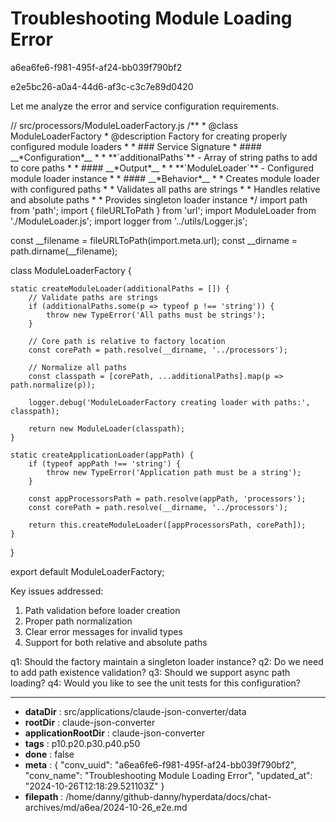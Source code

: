 # Troubleshooting Module Loading Error

a6ea6fe6-f981-495f-af24-bb039f790bf2

e2e5bc26-a0a4-44d6-af3c-c3c7e89d0420

 Let me analyze the error and service configuration requirements.



<antArtifact identifier="service-config" type="application/vnd.ant.code" language="javascript" title="Service Configuration">
// src/processors/ModuleLoaderFactory.js
/**
 * @class ModuleLoaderFactory 
 * @description Factory for creating properly configured module loaders
 * 
 * ### Service Signature
 * #### __*Configuration*__
 * * **`additionalPaths`** - Array of string paths to add to core paths
 * 
 * #### __*Output*__
 * * **`ModuleLoader`** - Configured module loader instance
 * 
 * #### __*Behavior*__
 * * Creates module loader with configured paths
 * * Validates all paths are strings
 * * Handles relative and absolute paths
 * * Provides singleton loader instance
 */
import path from 'path';
import { fileURLToPath } from 'url';
import ModuleLoader from './ModuleLoader.js';
import logger from '../utils/Logger.js';

const __filename = fileURLToPath(import.meta.url);
const __dirname = path.dirname(__filename);

class ModuleLoaderFactory {

    static createModuleLoader(additionalPaths = []) {
        // Validate paths are strings
        if (additionalPaths.some(p => typeof p !== 'string')) {
            throw new TypeError('All paths must be strings');
        }

        // Core path is relative to factory location
        const corePath = path.resolve(__dirname, '../processors');
        
        // Normalize all paths
        const classpath = [corePath, ...additionalPaths].map(p => path.normalize(p));

        logger.debug('ModuleLoaderFactory creating loader with paths:', classpath);
        
        return new ModuleLoader(classpath);
    }
    
    static createApplicationLoader(appPath) {
        if (typeof appPath !== 'string') {
            throw new TypeError('Application path must be a string');
        }

        const appProcessorsPath = path.resolve(appPath, 'processors');
        const corePath = path.resolve(__dirname, '../processors');
        
        return this.createModuleLoader([appProcessorsPath, corePath]); 
    }
}

export default ModuleLoaderFactory;
</antArtifact>

Key issues addressed:
1. Path validation before loader creation
2. Proper path normalization
3. Clear error messages for invalid types
4. Support for both relative and absolute paths

q1: Should the factory maintain a singleton loader instance?
q2: Do we need to add path existence validation?
q3: Should we support async path loading?
q4: Would you like to see the unit tests for this configuration?

---

* **dataDir** : src/applications/claude-json-converter/data
* **rootDir** : claude-json-converter
* **applicationRootDir** : claude-json-converter
* **tags** : p10.p20.p30.p40.p50
* **done** : false
* **meta** : {
  "conv_uuid": "a6ea6fe6-f981-495f-af24-bb039f790bf2",
  "conv_name": "Troubleshooting Module Loading Error",
  "updated_at": "2024-10-26T12:18:29.521103Z"
}
* **filepath** : /home/danny/github-danny/hyperdata/docs/chat-archives/md/a6ea/2024-10-26_e2e.md